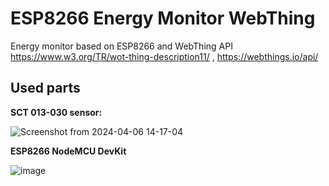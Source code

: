 # ESP8266 Energy Monitor WebThing


Energy monitor based on ESP8266 and WebThing API https://www.w3.org/TR/wot-thing-description11/ , https://webthings.io/api/

## Used parts

**SCT 013-030 sensor:**

  ![Screenshot from 2024-04-06 14-17-04](https://github.com/supby/esp_emon_webthing/assets/8013380/a930350c-4f31-440b-aad2-0ba07d54af0c)



**ESP8266 NodeMCU DevKit**

![image](https://github.com/supby/esp_emon_webthing/assets/8013380/496a6c41-afcb-4eeb-8c6f-ef9769cc12d6)
